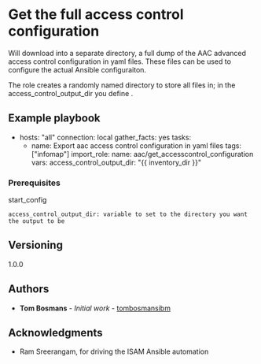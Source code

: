 # Get the full access control configuration

Will download into a separate directory, a full dump of the AAC advanced access control configuration in yaml files.
These files can be used to configure the actual Ansible configuraiton.

The role creates a randomly named directory to store all files in; in the access_control_output_dir you define .

## Example playbook

- hosts: "all"
  connection: local
  gather_facts: yes
  tasks:
    - name: Export aac access control configuration in yaml files
      tags: ["infomap"]
      import_role:
        name: aac/get_accesscontrol_configuration
      vars:
        access_control_output_dir: "{{ inventory_dir }}"

### Prerequisites

start_config

```
access_control_output_dir: variable to set to the directory you want the output to be
```

## Versioning
1.0.0

## Authors

* **Tom Bosmans** - *Initial work* - [tombosmansibm](https://github.com/tombosmansibm/isam-ansible-roles)

## Acknowledgments

* Ram Sreerangam, for driving the ISAM Ansible automation

